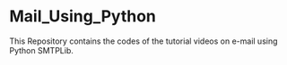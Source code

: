 # Mail_Using_Python
This Repository contains the codes of the tutorial videos on e-mail using Python SMTPLib.
